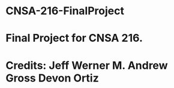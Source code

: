 # CNSA-216-FinalProject
Final Project for CNSA 216.  
============================
Credits:
Jeff Werner
M. Andrew Gross
Devon Ortiz
============================
